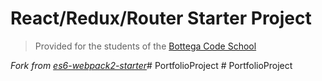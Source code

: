 # React/Redux/Router Starter Project

> Provided for the students of the [Bottega Code School](https://bottega.tech/)

*Fork from [es6-webpack2-starter](https://github.com/micooz/es6-webpack2-starter)*#   P o r t f o l i o P r o j e c t  
 #   P o r t f o l i o P r o j e c t  
 